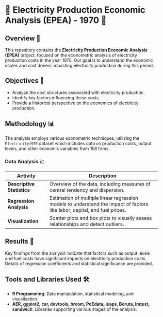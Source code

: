 # 🌟 Electricity Production Economic Analysis (EPEA) - 1970 🌟

## Overview 👀
This repository contains the **Electricity Production Economic Analysis (EPEA)** project, focused on the econometric analysis of electricity production costs in the year 1970. Our goal is to understand the economic scales and cost drivers impacting electricity production during this period.

## Objectives 🎯
- Analyze the cost structures associated with electricity production.
- Identify key factors influencing these costs.
- Provide a historical perspective on the economics of electricity production.

## Methodology 📊
The analysis employs various econometric techniques, utilizing the `Electricity1970` dataset which includes data on production costs, output levels, and other economic variables from 158 firms.

### Data Analysis 📈
| Activity              | Description |
|-----------------------|-------------|
| **Descriptive Statistics** | Overview of the data, including measures of central tendency and dispersion. |
| **Regression Analysis**    | Estimation of multiple linear regression models to understand the impact of factors like labor, capital, and fuel prices. |
| **Visualization**          | Scatter plots and box plots to visually assess relationships and detect outliers. |

## Results 📝
Key findings from the analysis indicate that factors such as output levels and fuel costs have significant impacts on electricity production costs. Details of regression coefficients and statistical significance are provided.

## Tools and Libraries Used 🛠️
- **R Programming**: Data manipulation, statistical modeling, and visualization.
- **AER, ggplot2, car, devtools, broom, PoEdata, leaps, Boruta, lmtest, sandwich**: Libraries supporting various stages of the analysis.
